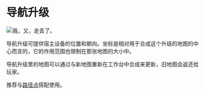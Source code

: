 # 导航升级

![我，又，走丢了。](oredict:oc:navigationUpgrade)

导航升级可提供宿主设备的位置和朝向。坐标是相对用于合成这个升级的地图的中心而言的，它的作用范围也限制在那张地图的大小中。

导航升级里的地图可以通过与新地图重新在工作台中合成来更新，旧地图会返还给玩家。

推荐与[路径点](../block/waypoint.md)搭配使用。
